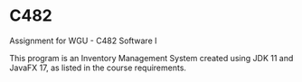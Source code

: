 # C482
Assignment for WGU - C482 Software I

This program is an Inventory Management System created using JDK 11 and JavaFX 17, as listed in the course requirements.
